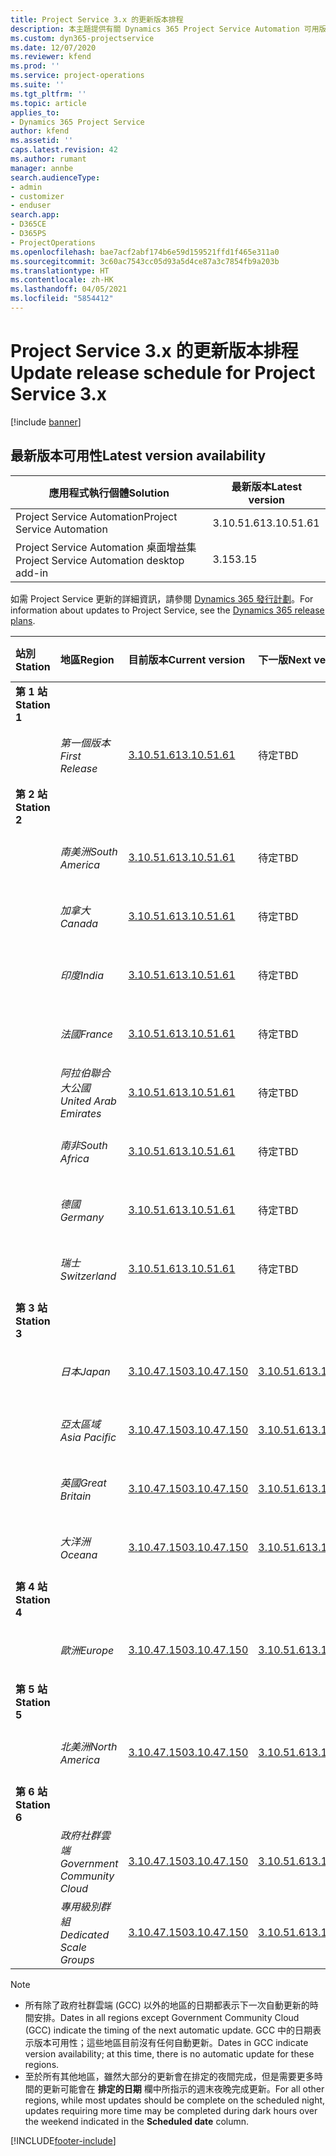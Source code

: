 ```yaml
---
title: Project Service 3.x 的更新版本排程
description: 本主題提供有關 Dynamics 365 Project Service Automation 可用版本與即將發行版本的資訊。
ms.custom: dyn365-projectservice
ms.date: 12/07/2020
ms.reviewer: kfend
ms.prod: ''
ms.service: project-operations
ms.suite: ''
ms.tgt_pltfrm: ''
ms.topic: article
applies_to:
- Dynamics 365 Project Service
author: kfend
ms.assetid: ''
caps.latest.revision: 42
ms.author: rumant
manager: annbe
search.audienceType:
- admin
- customizer
- enduser
search.app:
- D365CE
- D365PS
- ProjectOperations
ms.openlocfilehash: bae7acf2abf174b6e59d159521ffd1f465e311a0
ms.sourcegitcommit: 3c60ac7543cc05d93a5d4ce87a3c7854fb9a203b
ms.translationtype: HT
ms.contentlocale: zh-HK
ms.lasthandoff: 04/05/2021
ms.locfileid: "5854412"
---
```

# <a name="update-release-schedule-for-project-service-3x"></a><span data-ttu-id="ebdc0-103">Project Service 3.x 的更新版本排程</span><span class="sxs-lookup"><span data-stu-id="ebdc0-103">Update release schedule for Project Service 3.x</span></span>

[!include [banner](../includes/psa-now-project-operations.md)]

## <a name="latest-version-availability"></a><span data-ttu-id="ebdc0-104">最新版本可用性</span><span class="sxs-lookup"><span data-stu-id="ebdc0-104">Latest version availability</span></span>

| <span data-ttu-id="ebdc0-105">應用程式執行個體</span><span class="sxs-lookup"><span data-stu-id="ebdc0-105">Solution</span></span>  | <span data-ttu-id="ebdc0-106"> 最新版本</span><span class="sxs-lookup"><span data-stu-id="ebdc0-106">Latest version</span></span> |
|-------|----|
| <span data-ttu-id="ebdc0-107">Project Service Automation</span><span class="sxs-lookup"><span data-stu-id="ebdc0-107">Project Service Automation</span></span>    | <span data-ttu-id="ebdc0-108">3.10.51.61</span><span class="sxs-lookup"><span data-stu-id="ebdc0-108">3.10.51.61</span></span> |
| <span data-ttu-id="ebdc0-109">Project Service Automation 桌面增益集</span><span class="sxs-lookup"><span data-stu-id="ebdc0-109">Project Service Automation desktop add-in</span></span>                | <span data-ttu-id="ebdc0-110">3.15</span><span class="sxs-lookup"><span data-stu-id="ebdc0-110">3.15</span></span>          |

<span data-ttu-id="ebdc0-111">如需 Project Service 更新的詳細資訊，請參閱 [Dynamics 365 發行計劃](https://docs.microsoft.com/dynamics365/release-plans/)。</span><span class="sxs-lookup"><span data-stu-id="ebdc0-111">For information about updates to Project Service, see the [Dynamics 365 release plans](https://docs.microsoft.com/dynamics365/release-plans/).</span></span> 

| <span data-ttu-id="ebdc0-112">站別</span><span class="sxs-lookup"><span data-stu-id="ebdc0-112">Station</span></span>  | <span data-ttu-id="ebdc0-113">地區</span><span class="sxs-lookup"><span data-stu-id="ebdc0-113">Region</span></span> | <span data-ttu-id="ebdc0-114">目前版本</span><span class="sxs-lookup"><span data-stu-id="ebdc0-114">Current version</span></span> | <span data-ttu-id="ebdc0-115">下一版</span><span class="sxs-lookup"><span data-stu-id="ebdc0-115">Next version</span></span> |  <span data-ttu-id="ebdc0-116">排程日期</span><span class="sxs-lookup"><span data-stu-id="ebdc0-116">Scheduled date</span></span>
| :---   | :---   | :---   | :---   |:---   |         
|<span data-ttu-id="ebdc0-117"><strong>第 1 站</strong></span><span class="sxs-lookup"><span data-stu-id="ebdc0-117"><strong>Station 1</strong></span></span> | |  |  | |
| | <span data-ttu-id="ebdc0-118"><i>第一個版本</i></span><span class="sxs-lookup"><span data-stu-id="ebdc0-118"><i>First Release</i></span></span> | [<span data-ttu-id="ebdc0-119">3.10.51.61</span><span class="sxs-lookup"><span data-stu-id="ebdc0-119">3.10.51.61</span></span>](whats-new-ur-30.md) | <span data-ttu-id="ebdc0-120">待定</span><span class="sxs-lookup"><span data-stu-id="ebdc0-120">TBD</span></span> | <span data-ttu-id="ebdc0-121">2021 年 4 月 23 日</span><span class="sxs-lookup"><span data-stu-id="ebdc0-121">April 23, 2021</span></span>
|<span data-ttu-id="ebdc0-122"><strong>第 2 站</strong></span><span class="sxs-lookup"><span data-stu-id="ebdc0-122"><strong>Station 2</strong></span></span> | |  |  | |
| | <span data-ttu-id="ebdc0-123"><i>南美洲</i></span><span class="sxs-lookup"><span data-stu-id="ebdc0-123"><i>South America</i></span></span> | [<span data-ttu-id="ebdc0-124">3.10.51.61</span><span class="sxs-lookup"><span data-stu-id="ebdc0-124">3.10.51.61</span></span>](whats-new-ur-30.md) | <span data-ttu-id="ebdc0-125">待定</span><span class="sxs-lookup"><span data-stu-id="ebdc0-125">TBD</span></span> | <span data-ttu-id="ebdc0-126">2021 年 4 月 30 日</span><span class="sxs-lookup"><span data-stu-id="ebdc0-126">April 30, 2021</span></span>
| | <span data-ttu-id="ebdc0-127"><i>加拿大</i></span><span class="sxs-lookup"><span data-stu-id="ebdc0-127"><i>Canada</i></span></span> | [<span data-ttu-id="ebdc0-128">3.10.51.61</span><span class="sxs-lookup"><span data-stu-id="ebdc0-128">3.10.51.61</span></span>](whats-new-ur-30.md) | <span data-ttu-id="ebdc0-129">待定</span><span class="sxs-lookup"><span data-stu-id="ebdc0-129">TBD</span></span> | <span data-ttu-id="ebdc0-130">2021 年 4 月 30 日</span><span class="sxs-lookup"><span data-stu-id="ebdc0-130">April 30, 2021</span></span>
| | <span data-ttu-id="ebdc0-131"><i>印度</i></span><span class="sxs-lookup"><span data-stu-id="ebdc0-131"><i>India</i></span></span> | [<span data-ttu-id="ebdc0-132">3.10.51.61</span><span class="sxs-lookup"><span data-stu-id="ebdc0-132">3.10.51.61</span></span>](whats-new-ur-30.md) | <span data-ttu-id="ebdc0-133">待定</span><span class="sxs-lookup"><span data-stu-id="ebdc0-133">TBD</span></span> | <span data-ttu-id="ebdc0-134">2021 年 4 月 30 日</span><span class="sxs-lookup"><span data-stu-id="ebdc0-134">April 30, 2021</span></span>
| | <span data-ttu-id="ebdc0-135"><i>法國</i></span><span class="sxs-lookup"><span data-stu-id="ebdc0-135"><i>France</i></span></span> | [<span data-ttu-id="ebdc0-136">3.10.51.61</span><span class="sxs-lookup"><span data-stu-id="ebdc0-136">3.10.51.61</span></span>](whats-new-ur-30.md) | <span data-ttu-id="ebdc0-137">待定</span><span class="sxs-lookup"><span data-stu-id="ebdc0-137">TBD</span></span> | <span data-ttu-id="ebdc0-138">2021 年 4 月 30 日</span><span class="sxs-lookup"><span data-stu-id="ebdc0-138">April 30, 2021</span></span>
| | <span data-ttu-id="ebdc0-139"><i>阿拉伯聯合大公國</i></span><span class="sxs-lookup"><span data-stu-id="ebdc0-139"><i>United Arab Emirates</i></span></span> | [<span data-ttu-id="ebdc0-140">3.10.51.61</span><span class="sxs-lookup"><span data-stu-id="ebdc0-140">3.10.51.61</span></span>](whats-new-ur-30.md) | <span data-ttu-id="ebdc0-141">待定</span><span class="sxs-lookup"><span data-stu-id="ebdc0-141">TBD</span></span> | <span data-ttu-id="ebdc0-142">2021 年 4 月 30 日</span><span class="sxs-lookup"><span data-stu-id="ebdc0-142">April 30, 2021</span></span>
| | <span data-ttu-id="ebdc0-143"><i>南非</i></span><span class="sxs-lookup"><span data-stu-id="ebdc0-143"><i>South Africa</i></span></span> | [<span data-ttu-id="ebdc0-144">3.10.51.61</span><span class="sxs-lookup"><span data-stu-id="ebdc0-144">3.10.51.61</span></span>](whats-new-ur-30.md) | <span data-ttu-id="ebdc0-145">待定</span><span class="sxs-lookup"><span data-stu-id="ebdc0-145">TBD</span></span> | <span data-ttu-id="ebdc0-146">2021 年 4 月 30 日</span><span class="sxs-lookup"><span data-stu-id="ebdc0-146">April 30, 2021</span></span>
| | <span data-ttu-id="ebdc0-147"><i>德國</i></span><span class="sxs-lookup"><span data-stu-id="ebdc0-147"><i>Germany</i></span></span> | [<span data-ttu-id="ebdc0-148">3.10.51.61</span><span class="sxs-lookup"><span data-stu-id="ebdc0-148">3.10.51.61</span></span>](whats-new-ur-30.md) | <span data-ttu-id="ebdc0-149">待定</span><span class="sxs-lookup"><span data-stu-id="ebdc0-149">TBD</span></span> | <span data-ttu-id="ebdc0-150">2021 年 4 月 30 日</span><span class="sxs-lookup"><span data-stu-id="ebdc0-150">April 30, 2021</span></span>
| | <span data-ttu-id="ebdc0-151"><i>瑞士</i></span><span class="sxs-lookup"><span data-stu-id="ebdc0-151"><i>Switzerland</i></span></span> | [<span data-ttu-id="ebdc0-152">3.10.51.61</span><span class="sxs-lookup"><span data-stu-id="ebdc0-152">3.10.51.61</span></span>](whats-new-ur-30.md) | <span data-ttu-id="ebdc0-153">待定</span><span class="sxs-lookup"><span data-stu-id="ebdc0-153">TBD</span></span> | <span data-ttu-id="ebdc0-154">2021 年 4 月 30 日</span><span class="sxs-lookup"><span data-stu-id="ebdc0-154">April 30, 2021</span></span>
|<span data-ttu-id="ebdc0-155"><strong>第 3 站</strong></span><span class="sxs-lookup"><span data-stu-id="ebdc0-155"><strong>Station 3</strong></span></span> | |  |  | |
| | <span data-ttu-id="ebdc0-156"><i>日本</i></span><span class="sxs-lookup"><span data-stu-id="ebdc0-156"><i>Japan</i></span></span> | [<span data-ttu-id="ebdc0-157">3.10.47.150</span><span class="sxs-lookup"><span data-stu-id="ebdc0-157">3.10.47.150</span></span>](whats-new-ur-29-5.md) | [<span data-ttu-id="ebdc0-158">3.10.51.61</span><span class="sxs-lookup"><span data-stu-id="ebdc0-158">3.10.51.61</span></span>](whats-new-ur-30.md) | <span data-ttu-id="ebdc0-159">2021 年 4 月 9 日</span><span class="sxs-lookup"><span data-stu-id="ebdc0-159">April 9, 2021</span></span>
| | <span data-ttu-id="ebdc0-160"><i>亞太區域</i></span><span class="sxs-lookup"><span data-stu-id="ebdc0-160"><i>Asia Pacific</i></span></span> | [<span data-ttu-id="ebdc0-161">3.10.47.150</span><span class="sxs-lookup"><span data-stu-id="ebdc0-161">3.10.47.150</span></span>](whats-new-ur-29-5.md) | [<span data-ttu-id="ebdc0-162">3.10.51.61</span><span class="sxs-lookup"><span data-stu-id="ebdc0-162">3.10.51.61</span></span>](whats-new-ur-30.md) | <span data-ttu-id="ebdc0-163">2021 年 4 月 9 日</span><span class="sxs-lookup"><span data-stu-id="ebdc0-163">April 9, 2021</span></span>
| | <span data-ttu-id="ebdc0-164"><i>英國</i></span><span class="sxs-lookup"><span data-stu-id="ebdc0-164"><i>Great Britain</i></span></span> | [<span data-ttu-id="ebdc0-165">3.10.47.150</span><span class="sxs-lookup"><span data-stu-id="ebdc0-165">3.10.47.150</span></span>](whats-new-ur-29-5.md) | [<span data-ttu-id="ebdc0-166">3.10.51.61</span><span class="sxs-lookup"><span data-stu-id="ebdc0-166">3.10.51.61</span></span>](whats-new-ur-30.md) | <span data-ttu-id="ebdc0-167">2021 年 4 月 9 日</span><span class="sxs-lookup"><span data-stu-id="ebdc0-167">April 9, 2021</span></span>
| | <span data-ttu-id="ebdc0-168"><i>大洋洲</i></span><span class="sxs-lookup"><span data-stu-id="ebdc0-168"><i>Oceana</i></span></span> | [<span data-ttu-id="ebdc0-169">3.10.47.150</span><span class="sxs-lookup"><span data-stu-id="ebdc0-169">3.10.47.150</span></span>](whats-new-ur-29-5.md) | [<span data-ttu-id="ebdc0-170">3.10.51.61</span><span class="sxs-lookup"><span data-stu-id="ebdc0-170">3.10.51.61</span></span>](whats-new-ur-30.md) | <span data-ttu-id="ebdc0-171">2021 年 4 月 9 日</span><span class="sxs-lookup"><span data-stu-id="ebdc0-171">April 9, 2021</span></span>
|<span data-ttu-id="ebdc0-172"><strong>第 4 站</strong></span><span class="sxs-lookup"><span data-stu-id="ebdc0-172"><strong>Station 4</strong></span></span> | |  |  | |
| | <span data-ttu-id="ebdc0-173"><i>歐洲</i></span><span class="sxs-lookup"><span data-stu-id="ebdc0-173"><i>Europe</i></span></span> | [<span data-ttu-id="ebdc0-174">3.10.47.150</span><span class="sxs-lookup"><span data-stu-id="ebdc0-174">3.10.47.150</span></span>](whats-new-ur-29-5.md) | [<span data-ttu-id="ebdc0-175">3.10.51.61</span><span class="sxs-lookup"><span data-stu-id="ebdc0-175">3.10.51.61</span></span>](whats-new-ur-30.md) | <span data-ttu-id="ebdc0-176">2021 年 4 月 16 日</span><span class="sxs-lookup"><span data-stu-id="ebdc0-176">April 16, 2021</span></span>
|<span data-ttu-id="ebdc0-177"><strong>第 5 站</strong></span><span class="sxs-lookup"><span data-stu-id="ebdc0-177"><strong>Station 5</strong></span></span> | |  |  | |
| | <span data-ttu-id="ebdc0-178"><i>北美洲</i></span><span class="sxs-lookup"><span data-stu-id="ebdc0-178"><i>North America</i></span></span> | [<span data-ttu-id="ebdc0-179">3.10.47.150</span><span class="sxs-lookup"><span data-stu-id="ebdc0-179">3.10.47.150</span></span>](whats-new-ur-29-5.md) | [<span data-ttu-id="ebdc0-180">3.10.51.61</span><span class="sxs-lookup"><span data-stu-id="ebdc0-180">3.10.51.61</span></span>](whats-new-ur-30.md) | <span data-ttu-id="ebdc0-181">2021 年 4 月 23 日</span><span class="sxs-lookup"><span data-stu-id="ebdc0-181">April 23, 2021</span></span>
|<span data-ttu-id="ebdc0-182"><strong>第 6 站</strong></span><span class="sxs-lookup"><span data-stu-id="ebdc0-182"><strong>Station 6</strong></span></span> | |  |  | |
| | <span data-ttu-id="ebdc0-183"><i>政府社群雲端</i></span><span class="sxs-lookup"><span data-stu-id="ebdc0-183"><i>Government Community Cloud</i></span></span> | [<span data-ttu-id="ebdc0-184">3.10.47.150</span><span class="sxs-lookup"><span data-stu-id="ebdc0-184">3.10.47.150</span></span>](whats-new-ur-29-5.md) | [<span data-ttu-id="ebdc0-185">3.10.51.61</span><span class="sxs-lookup"><span data-stu-id="ebdc0-185">3.10.51.61</span></span>](whats-new-ur-30.md) | <span data-ttu-id="ebdc0-186">2021 年 4 月 30 日</span><span class="sxs-lookup"><span data-stu-id="ebdc0-186">April 30, 2021</span></span>
| | <span data-ttu-id="ebdc0-187"><i>專用級別群組</i></span><span class="sxs-lookup"><span data-stu-id="ebdc0-187"><i>Dedicated Scale Groups</i></span></span> | [<span data-ttu-id="ebdc0-188">3.10.47.150</span><span class="sxs-lookup"><span data-stu-id="ebdc0-188">3.10.47.150</span></span>](whats-new-ur-29-5.md) | [<span data-ttu-id="ebdc0-189">3.10.51.61</span><span class="sxs-lookup"><span data-stu-id="ebdc0-189">3.10.51.61</span></span>](whats-new-ur-30.md) | <span data-ttu-id="ebdc0-190">2021 年 4 月 30 日</span><span class="sxs-lookup"><span data-stu-id="ebdc0-190">April 30, 2021</span></span>

>[!Note]
> - <span data-ttu-id="ebdc0-191">所有除了政府社群雲端 (GCC) 以外的地區的日期都表示下一次自動更新的時間安排。</span><span class="sxs-lookup"><span data-stu-id="ebdc0-191">Dates in all regions except Government Community Cloud (GCC) indicate the timing of the next automatic update.</span></span> <span data-ttu-id="ebdc0-192">GCC 中的日期表示版本可用性；這些地區目前沒有任何自動更新。</span><span class="sxs-lookup"><span data-stu-id="ebdc0-192">Dates in GCC indicate version availability; at this time, there is no automatic update for these regions.</span></span>
> - <span data-ttu-id="ebdc0-193">至於所有其他地區，雖然大部分的更新會在排定的夜間完成，但是需要更多時間的更新可能會在 **排定的日期** 欄中所指示的週末夜晚完成更新。</span><span class="sxs-lookup"><span data-stu-id="ebdc0-193">For all other regions, while most updates should be complete on the scheduled night, updates requiring more time may be completed during dark hours over the weekend indicated in the **Scheduled date** column.</span></span>


[!INCLUDE[footer-include](../includes/footer-banner.md)]

